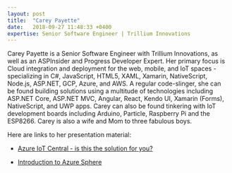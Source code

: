 ```yaml
---
layout: post
title:  "Carey Payette"
date:   2018-09-27 11:48:33 +0400
expertise: Senior Software Engineer | Trillium Innovations
---
```


Carey Payette is a Senior Software Engineer with Trillium Innovations, as well as an ASPInsider and Progress Developer Expert. Her primary focus is Cloud integration and deployment for the web, mobile, and IoT spaces - specializing in C#, JavaScript, HTML5, XAML, Xamarin, NativeScript, Node.js, ASP.NET, GCP, Azure, and AWS. A regular code-slinger, she can be found building solutions using a multitude of technologies including ASP.NET Core, ASP.NET MVC, Angular, React, Kendo UI, Xamarin (Forms), NativeScript, and UWP apps. Carey can also be found tinkering with IoT development boards including Arduino, Particle, Raspberry Pi and the ESP8266. Carey is also a wife and Mom to three fabulous boys.

Here are links to her presentation material:

- [Azure IoT Central - is this the solution for you?](https://devintxcontent.blob.core.windows.net/showcontent/Speaker%20Presentations%20Fall%202019/IoTCentral.pdf)

- [Introduction to Azure Sphere](https://devintxcontent.blob.core.windows.net/showcontent/Speaker%20Presentations%20Fall%202019/AzureSphere.pdf)

